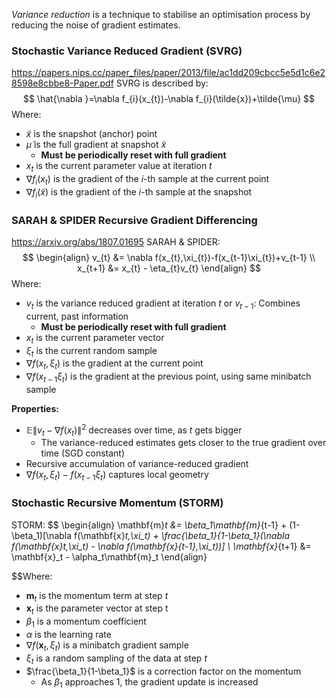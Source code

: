 *Variance reduction* is a technique to stabilise an optimisation process by reducing the noise of gradient estimates. 

### Stochastic Variance Reduced Gradient (SVRG)
https://papers.nips.cc/paper_files/paper/2013/file/ac1dd209cbcc5e5d1c6e28598e8cbbe8-Paper.pdf
SVRG is described by:
$$
\hat{\nabla }=\nabla f_{i}(x_{t})-\nabla f_{i}(\tilde{x})+\tilde{\mu}
$$Where:
* $\tilde{x}$ is the snapshot (anchor) point
* $\tilde{\mu}$ is the full gradient at snapshot $\tilde{x}$
	* **Must be periodically reset with full gradient**
* $x_{t}$ is the current parameter value at iteration $t$
* $\nabla f_{i}(x_{t})$ is the gradient of the $i$-th sample at the current point
* $\nabla f_{i}(\tilde{x})$ is the gradient of the $i$-th sample at the snapshot

### SARAH & SPIDER Recursive Gradient Differencing
https://arxiv.org/abs/1807.01695
SARAH & SPIDER:
$$
\begin{align}
v_{t} &= \nabla f(x_{t},\xi_{t})-f(x_{t-1}\xi_{t})+v_{t-1} \\
x_{t+1} &= x_{t} - \eta_{t}v_{t}
\end{align}
$$Where:
* $v_{t}$ is the variance reduced gradient at iteration $t$ or $v_{t-1}$: Combines current, past information
	* **Must be periodically reset with full gradient**
* $x_{t}$ is the current parameter vector
* $\xi_{t}$ is the current random sample
* $\nabla f(x_{t},\xi_{t})$ is the gradient at the current point 
* $\nabla f(x_{t-1}\xi_{t})$ is the gradient at the previous point, using same minibatch sample

**Properties:**
* $\mathbb{E} \|v_{t}-\nabla f(x_{t})\|^2$ decreases over time, as $t$ gets bigger
	* The variance-reduced estimates gets closer to the true gradient over time (SGD constant)
* Recursive accumulation of variance-reduced gradient
* $\nabla f(x_{t},\xi_{t})-f(x_{t-1}\xi_{t})$ captures local geometry

### Stochastic Recursive Momentum (STORM)
STORM:
$$
\begin{align}
\mathbf{m}_t &= \beta_1\mathbf{m}_{t-1} + (1-\beta_1)[\nabla f(\mathbf{x}_t,\xi_t) + \frac{\beta_1}{1-\beta_1}(\nabla f(\mathbf{x}_t,\xi_t) - \nabla f(\mathbf{x}_{t-1},\xi_t))] \\
\mathbf{x}_{t+1} &= \mathbf{x}_t - \alpha_t\mathbf{m}_t
\end{align}

$$Where:
* $\mathbf{m}_t$ is the momentum term at step $t$
* $\mathbf{x}_t$ is the parameter vector at step t
* $\beta_{1}$ is a momentum coefficient
* $\alpha$ is the learning rate
* $\nabla f(\mathbf{x}_{t}, \xi_{t})$ is a minibatch gradient sample
* $\xi_{t}$ is a random sampling of the data at step $t$
* $\frac{\beta_1}{1-\beta_1}$ is a correction factor on the momentum
	* As $\beta_{1}$ approaches 1, the gradient update is increased